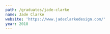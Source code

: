 ```yaml
---
path: /graduates/jade-clarke
name: Jade Clarke
website: 'https://www.jadeclarkedesign.com/'
year: 2018
---
```


